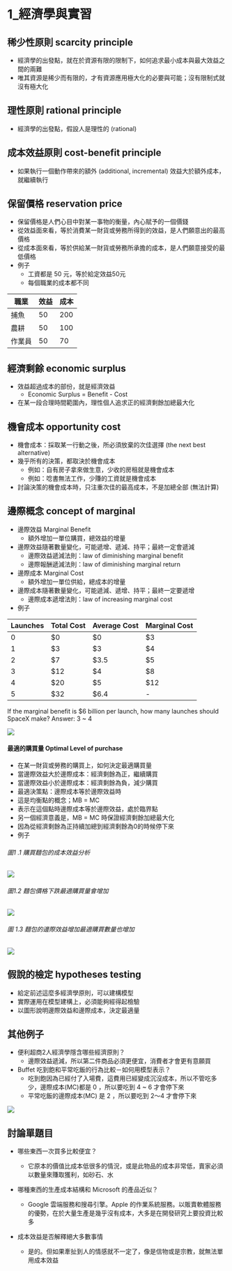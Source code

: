 # 1_經濟學與實習

## 稀少性原則 scarcity principle
* 經濟學的出發點，就在於資源有限的限制下，如何追求最小成本與最大效益之間的兩難
* 唯其資源是稀少而有限的，才有資源應用極大化的必要與可能；沒有限制式就沒有極大化

## 理性原則 rational principle
* 經濟學的出發點，假設人是理性的 (rational)

## 成本效益原則 cost-benefit principle
* 如果執行一個動作帶來的額外 (additional, incremental) 效益大於額外成本，就繼續執行

## 保留價格 reservation price
* 保留價格是人們心目中對某一事物的衡量，內心賦予的一個價錢
* 從效益面來看，等於消費某一財貨或勞務所得到的效益，是人們願意出的最高價格
* 從成本面來看，等於供給某一財貨或勞務所承擔的成本，是人們願意接受的最低價格
* 例子
    * 工資都是 50 元，等於給定效益50元
    * 每個職業的成本都不同

| 職業 | 效益 | 成本 |
| ----|-----|---|
|捕魚 | 50| 200|
|農耕 |50| 100|
|作業員|50| 70|

## 經濟剩餘 economic surplus
* 效益超過成本的部份，就是經濟效益
    * Economic Surplus = Benefit - Cost
* 在某一段合理時間範圍內，理性個人追求正的經濟剩餘加總最大化

## 機會成本 opportunity cost
* 機會成本：採取某一行動之後，所必須放棄的次佳選擇 (the next best alternative)
* 幾乎所有的決策，都取決於機會成本
    * 例如：自有房子拿來做生意，少收的房租就是機會成本
    * 例如：唸書無法工作，少賺的工資就是機會成本
* 討論決策的機會成本時，只注重次佳的最高成本，不是加總全部 (無法計算)
## 邊際概念 concept of marginal 
* 邊際效益 Marginal Benefit 
    * 額外增加一單位購買，總效益的增量
* 邊際效益隨著數量變化，可能遞增、遞減、持平；最終一定會遞減
    * 邊際效益遞減法則：law of diminishing marginal benefit
    * 邊際報酬遞減法則：law of diminishing marginal return
* 邊際成本 Marginal Cost 
    * 額外增加一單位供給，總成本的增量
* 邊際成本隨著數量變化，可能遞減、遞增、持平；最終一定要遞增
    * 邊際成本遞增法則：law of increasing marginal cost
* 例子

|Launches|Total Cost|Average Cost|Marginal Cost|
|-------|-----------|-----------|------------|
|0|$0|$0|$3|
|1|$3|$3|$4|
|2|$7|$3.5|$5|
|3|$12|$4|$8|
|4|$20|$5|$12|
|5|$32|$6.4|-|

If the marginal benefit is $6 billion per launch, how many launches should SpaceX make? 
Answer: 3 ~ 4 

![](./Picture/1.png)

#### 最適的購買量 Optimal Level of purchase
* 在某一財貨或勞務的購買上，如何決定最適購買量
* 當邊際效益大於邊際成本：經濟剩餘為正，繼續購買
* 當邊際效益小於邊際成本：經濟剩餘為負，減少購買
* 最適決策點：邊際成本等於邊際效益時
* 這是均衡點的概念；MB = MC
* 表示在這個點時邊際成本等於邊際效益，處於臨界點
* 另一個經濟意義是，MB = MC 時保證經濟剩餘加總最大化
* 因為從經濟剩餘為正持續加總到經濟剩餘為0的時候停下來
* 例子

###### 圖1 .1 購買麵包的成本效益分析
![](./Picture/2.png)

###### 圖1.2 麵包價格下跌最適購買量會增加
![](./Picture/3.png)

###### 圖 1.3 麵包的邊際效益增加最適購買數量也增加
![](./Picture/4.png)


## 假說的檢定 hypotheses testing
* 給定前述這麼多經濟學原則，可以建構模型
* 實際運用在模型建構上，必須能夠經得起檢驗
* 以圖形說明邊際效益和邊際成本，決定最適量

## 其他例子
* 便利超商2人經濟學隱含哪些經濟原則？
    * 邊際效益遞減，所以第二件商品必須更便宜，消費者才會更有意願買
* Buffet 吃到飽和平常吃飯的行為比較－如何用模型表示？
    * 吃到飽因為已經付了入場費，這費用已經變成沉沒成本，所以不管吃多少，邊際成本(MC)都是 0 ，所以要吃到 4 ~ 6 才會停下來
    * 平常吃飯的邊際成本(MC) 是 2 ，所以要吃到 2～4 才會停下來
    
![](./Picture/5.png)

## 討論單題目
* 哪些東西一次買多比較便宜？
    * 它原本的價值比成本低很多的情況，或是此物品的成本非常低，賣家必須以數量來賺取獲利，如砂石、水
 
* 哪種東西的生產成本結構和 Microsoft 的產品近似？
    * Google 雲端服務和搜尋引擎。Apple 的作業系統服務。以販賣軟體服務的優勢，在於大量生產是幾乎沒有成本，大多是在開發研究上要投資比較多
* 成本效益是否解釋絕大多數事情 
    * 是的。但如果牽扯到人的情感就不一定了，像是信物或是宗教，就無法單用成本效益
